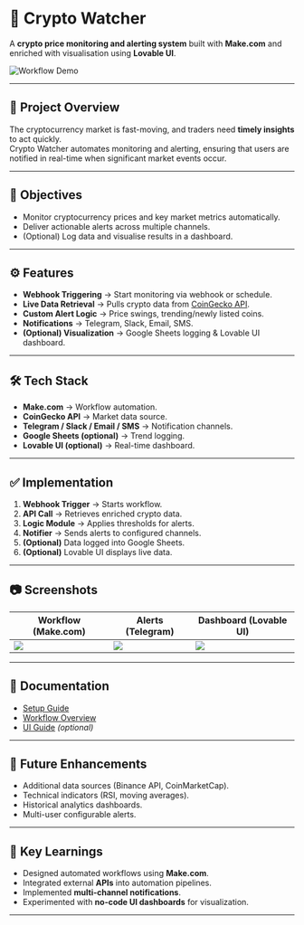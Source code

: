 # 🚀 Crypto Watcher  

A **crypto price monitoring and alerting system** built with **Make.com** and enriched with visualisation using **Lovable UI**.  

![Workflow Demo](crypto_watch.gif)  

---

## 🔎 Project Overview  

The cryptocurrency market is fast-moving, and traders need **timely insights** to act quickly.  
Crypto Watcher automates monitoring and alerting, ensuring that users are notified in real-time when significant market events occur.  

---

## 🎯 Objectives  

- Monitor cryptocurrency prices and key market metrics automatically.  
- Deliver actionable alerts across multiple channels.  
- (Optional) Log data and visualise results in a dashboard.  

---

## ⚙️ Features  

- **Webhook Triggering** → Start monitoring via webhook or schedule.  
- **Live Data Retrieval** → Pulls crypto data from [CoinGecko API](https://www.coingecko.com/en/api).  
- **Custom Alert Logic** → Price swings, trending/newly listed coins.  
- **Notifications** → Telegram, Slack, Email, SMS.  
- **(Optional) Visualization** → Google Sheets logging & Lovable UI dashboard.  

---

## 🛠️ Tech Stack  

- **Make.com** → Workflow automation.  
- **CoinGecko API** → Market data source.  
- **Telegram / Slack / Email / SMS** → Notification channels.  
- **Google Sheets (optional)** → Trend logging.  
- **Lovable UI (optional)** → Real-time dashboard.  

---

## ✅ Implementation  

1. **Webhook Trigger** → Starts workflow.  
2. **API Call** → Retrieves enriched crypto data.  
3. **Logic Module** → Applies thresholds for alerts.  
4. **Notifier** → Sends alerts to configured channels.  
5. **(Optional)** Data logged into Google Sheets.  
6. **(Optional)** Lovable UI displays live data.  

---

## 📷 Screenshots  

| Workflow (Make.com) | Alerts (Telegram) | Dashboard (Lovable UI) |
|---------------------|--------------------|-------------------------|
| ![](assets/screenshots/scenario.png) | ![](assets/screenshots/alerts-demo.png) | ![](assets/screenshots/dashboard.png) |  

---

## 📄 Documentation  

- [Setup Guide](docs/setup.md)  
- [Workflow Overview](docs/workflow-overview.md)  
- [UI Guide](docs/ui-guide.md) *(optional)*  

---

## 🚧 Future Enhancements  

- Additional data sources (Binance API, CoinMarketCap).  
- Technical indicators (RSI, moving averages).  
- Historical analytics dashboards.  
- Multi-user configurable alerts.  

---

## 📌 Key Learnings  

- Designed automated workflows using **Make.com**.  
- Integrated external **APIs** into automation pipelines.  
- Implemented **multi-channel notifications**.  
- Experimented with **no-code UI dashboards** for visualization.  

---
